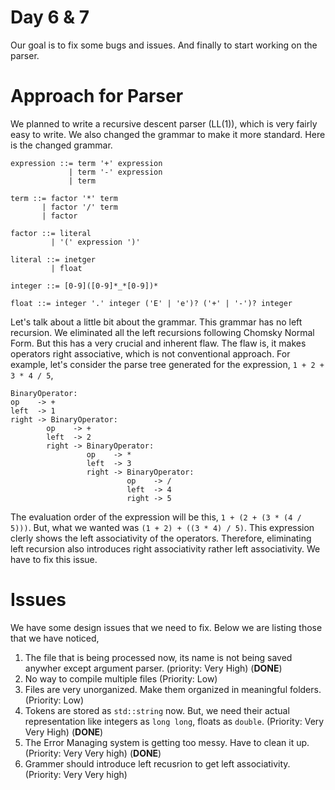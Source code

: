 # Day 6 & 7
Our goal is to fix some bugs and issues. And finally to start working on the parser.

# Approach for Parser
We planned to write a recursive descent parser (LL(1)), which is very fairly easy to write. We also changed the grammar to make it more standard. Here is the changed grammar.
```
expression ::= term '+' expression
             | term '-' expression
             | term

term ::= factor '*' term
       | factor '/' term
       | factor

factor ::= literal
         | '(' expression ')'

literal ::= inetger
         | float

integer ::= [0-9]([0-9]*_*[0-9])*

float ::= integer '.' integer ('E' | 'e')? ('+' | '-')? integer
```
Let's talk about a little bit about the grammar. This grammar has no left recursion. We eliminated all the left recursions following Chomsky Normal Form. But this has a very crucial and inherent flaw. The flaw is, it makes operators right associative, which is not conventional approach. For example, let's consider the parse tree generated for the expression, `1 + 2 + 3 * 4 / 5`,
```
BinaryOperator:
op    -> +
left  -> 1
right -> BinaryOperator:
        op    -> +
        left  -> 2
        right -> BinaryOperator:
                 op    -> *
                 left  -> 3
                 right -> BinaryOperator:
                          op    -> /
                          left  -> 4
                          right -> 5
```
The evaluation order of the expression will be this, `1 + (2 + (3 * (4 / 5)))`. But, what we wanted was `(1 + 2) + ((3 * 4) / 5)`. This expression clerly shows the left associativity of the operators. Therefore, eliminating left recursion also introduces right associativity rather left associativity. We have to fix this issue.

# Issues
We have some design issues that we need to fix. Below we are listing those that we have noticed, 
1. The file that is being processed now, its name is not being saved anywher except argument parser. (priority: Very High) (**DONE**)
2. No way to compile multiple files (Priority: Low)
3. Files are very unorganized. Make them organized in meaningful folders. (Priority: Low)
4. Tokens are stored as `std::string` now. But, we need their actual representation like integers as `long long`, floats as `double`. (Priority: Very Very High) (**DONE**)
5. The Error Managing system is getting too messy. Have to clean it up. (Priority: Very Very high) (**DONE**)
6. Grammer should introduce left recusrion to get left associativity. (Priority: Very Very high)
